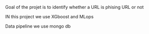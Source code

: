 Goal of the projet is to identify whether a URL is phising URL or not

IN this project we use XGboost and MLops

Data pipeline we use mongo db
